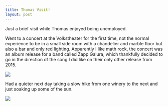 ```yaml
---
title: Thomas Visit!
layout: post
---
```


Just a brief visit while Thomas enjoyed being unemployed.

Went to a concert at the Volkstheater for the first time, not the normal experience to be in a small side room with a chandelier and marble floor but also a bar and only red lighting.
Apparently I like math rock, the concert was an album release for a band called Zapp Galura, which thankfully decided to go in the direction of the song I did like on their only other release from 2015.

![]({{site.baseurl}}/assets/images/thomas/volks.jpg)

Had a quieter next day taking a slow hike from one winery to the next and just soaking up some of the sun.

![]({{site.baseurl}}/assets/images/thomas/heuriger.jpg)
